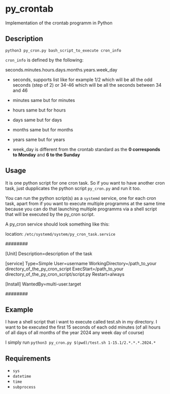 # py_crontab

Implementation of the crontab programm in Python

## Description

`python3 py_cron.py bash_script_to_execute cron_info`

`cron_info` is defined by the following:

seconds.minutes.hours.days.months.years.week_day

- seconds, supports list like for example 1/2 which will be all the odd seconds (step of 2) or 34-46 which will be all the seconds between 34 and 46

- minutes same but for minutes

- hours same but for hours
  
- days same but for days

- months same but for months

- years same but for years

- week_day is different from the crontab standard as the **0 corresponds to Monday** and **6 to the Sunday**

## Usage

It is one python script for one cron task. So if you want to have another cron task, just dupplicates the python script `py_cron.py` and run it too.

You can run the python script(s) as a `systemd` service, one for each cron task, apart from if you want to execute multiple programms at the same time because you can do that launching multiple programms via a shell script that will be executed by the py_cron script.

A py_cron service should look something like this:

location: `/etc/systemd/system/py_cron_task.service`

########

[Unit]
Description=description of the task

[service]
Type=Simple
User=username
WorkingDirectory=/path_to_your directory_of_the_py_cron_script
ExecStart=/path_to_your directory_of_the_py_cron_script/script.py
Restart=always

[Install]
WantedBy=multi-user.target

########

## Example

I have a shell script that i want to execute called test.sh in my directory.
I want to be executed the first 15 seconds of each odd minutes (of all hours of all days of all months of the year 2024 any week day of course)

I simply run `python3 py_cron.py $(pwd)/test.sh 1-15.1/2.*.*.*.2024.*`

## Requirements

- `sys`
- `datetime`
- `time`
- `subprocess`


